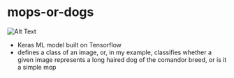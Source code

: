 # mops-or-dogs


![Alt Text](https://ibb.co/z5bJ2bD.gif)

- Keras ML model built on Tensorflow
- defines a class of an image, or, in my example, classifies whether a given image represents a long haired dog of the comandor breed, or is it a simple mop
